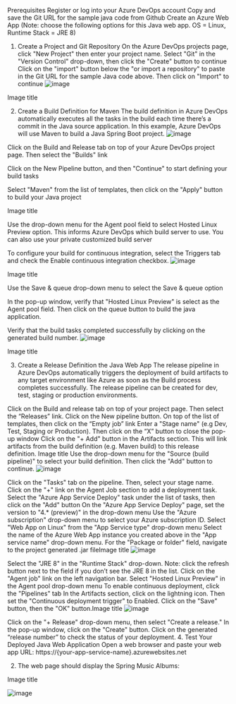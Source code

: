 Prerequisites
Register or log into your Azure DevOps account
Copy and save the Git URL for the sample java code from Github
Create an Azure Web App (Note: choose the following options for this Java web app. OS = Linux, Runtime Stack = JRE 8)

1. Create a Project and Git Repository
On the Azure DevOps projects page, click "New Project" then enter your project name. 
Select "Git" in the "Version Control" drop-down, then click the "Create" button to continue
Click on the "import" button below the "or import a repository" to paste in the Git URL for the sample Java code above.  Then click on "Import" to continue
![image](https://user-images.githubusercontent.com/86290404/123367221-31f74a00-d597-11eb-97c2-025ec176a526.png)

Image title

2. Create a Build Definition for Maven
The build definition in Azure DevOps automatically executes all the tasks in the build each time there’s a commit in the Java source application. In this example, Azure DevOps will use Maven to build a Java Spring Boot project.
![image](https://user-images.githubusercontent.com/86290404/123367246-3d4a7580-d597-11eb-8431-634085be9eb7.png)

Click on the Build and Release tab on top of your Azure DevOps project page. Then select the "Builds" link

Click on the New Pipeline button, and then "Continue" to start defining your build tasks

Select "Maven" from the list of templates, then click on the "Apply" button to build your Java project

Image title

Use the drop-down menu for the Agent pool field to select Hosted Linux Preview option.  This informs Azure DevOps which build server to use. You can also use your private customized build server

To configure your build for continuous integration, select the Triggers tab and check the Enable continuous integration checkbox.
![image](https://user-images.githubusercontent.com/86290404/123367278-4fc4af00-d597-11eb-824e-7a70dcf5e23b.png)

Image title

Use the Save & queue drop-down menu to select the Save & queue option

In the pop-up window, verify that "Hosted Linux Preview" is select as the Agent pool field.  Then click on the queue button to build the java application.

Verify that the build tasks completed successfully by clicking on the generated build number.
![image](https://user-images.githubusercontent.com/86290404/123367305-59e6ad80-d597-11eb-91bf-48a3d0bb9159.png)

Image title

3. Create a Release Definition the Java Web App
The release pipeline in Azure DevOps automatically triggers the deployment of build artifacts to any target environment like Azure as soon as the Build process completes successfully. The release pipeline can be created for dev, test, staging or production environments.

Click on the Build and release tab on top of your project page.  Then select the “Releases” link.
Click on the New pipeline button.  On top of the list of templates, then click on the “Empty job” link
Enter a "Stage name" (e.g Dev, Test, Staging or Production).  Then click on the “X” button to close the pop-up window
Click on the "+ Add" button in the Artifacts section.  This will link artifacts from the build definition (e.g. Maven build) to this release definition. Image title
Use the drop-down menu for the "Source (build pipeline)" to select your build definition. Then click the "Add" button to continue.
![image](https://user-images.githubusercontent.com/86290404/123367405-826ea780-d597-11eb-91f6-cf806c669eae.png)

Click on the "Tasks" tab on the pipeline.  Then, select your stage name.
Click on the "+" link on the Agent Job section to add a deployment task.
Select  the "Azure App Service Deploy" task under the list of tasks, then click on the "Add" button
On the "Azure App Service Deploy" page, set the version to "4.* (preview)" in the drop-down menu
Use the "Azure subscription" drop-down menu to select your Azure subscription ID.
Select "Web App on Linux" from the "App Service type" drop-down menu
Select the name of the Azure Web App instance you created above in the "App service name" drop-down menu.
For the "Package or folder" field, navigate to the project generated .jar fileImage title
![image](https://user-images.githubusercontent.com/86290404/123367429-8ac6e280-d597-11eb-86a9-e45982e421f4.png)

Select the "JRE 8" in the "Runtime Stack" drop-down.  Note:  click the refresh button next to the field if you don’t see the JRE 8 in the list.
Click on the "Agent job" link on the left navigation bar.  Select "Hosted Linux Preview" in the Agent pool drop-down menu
To enable continuous deployment, click the "Pipelines" tab
In the Artifacts section, click on the lightning icon.  Then set the "Continuous deployment trigger" to Enabled. Click on the "Save" button, then the "OK" button.Image title
![image](https://user-images.githubusercontent.com/86290404/123367467-9a462b80-d597-11eb-9fce-6066c91425bd.png)

Click on the "+ Release" drop-down menu, then select "Create a release."
In the pop-up window, click on the "Create" button.
Click on the generated “release number” to check the status of your deployment.
4. Test Your Deployed Java Web Application
Open a web browser and paste your web app URL:
        https://{your-app-service-name}.azurewebsites.net

2. The web page should display the Spring Music Albums:

Image title

![image](https://user-images.githubusercontent.com/86290404/123367051-ee044500-d596-11eb-8531-412178ee3907.png)
